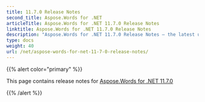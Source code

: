 ```yaml
---
title: 11.7.0 Release Notes
second_title: Aspose.Words for .NET
articleTitle: Aspose.Words for .NET 11.7.0 Release Notes
linktitle: Aspose.Words for .NET 11.7.0 Release Notes
description: "Aspose.Words for .NET 11.7.0 Release Notes – the latest updates and fixes."
type: docs
weight: 40
url: /net/aspose-words-for-net-11-7-0-release-notes/
---
```


{{% alert color="primary" %}}

This page contains release notes for [Aspose.Words for .NET 11.7.0](https://www.nuget.org/packages/Aspose.Words/11.7.0)

{{% /alert %}}
